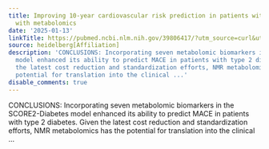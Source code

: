 ```yaml
---
title: Improving 10-year cardiovascular risk prediction in patients with type 2 diabetes
  with metabolomics
date: '2025-01-13'
linkTitle: https://pubmed.ncbi.nlm.nih.gov/39806417/?utm_source=curl&utm_medium=rss&utm_campaign=pubmed-2&utm_content=1FakS-2QOkCT8HsMOQP1bCRQ4YzyumYOmxmF0moLsQ3dFB1E9V&fc=20220326224207&ff=20250114170947&v=2.18.0.post9+e462414
source: heidelberg[Affiliation]
description: 'CONCLUSIONS: Incorporating seven metabolomic biomarkers in the SCORE2-Diabetes
  model enhanced its ability to predict MACE in patients with type 2 diabetes. Given
  the latest cost reduction and standardization efforts, NMR metabolomics has the
  potential for translation into the clinical ...'
disable_comments: true
---
```

CONCLUSIONS: Incorporating seven metabolomic biomarkers in the SCORE2-Diabetes model enhanced its ability to predict MACE in patients with type 2 diabetes. Given the latest cost reduction and standardization efforts, NMR metabolomics has the potential for translation into the clinical ...